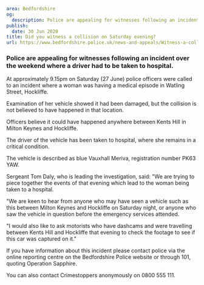 ```yaml
area: Bedfordshire
og:
  description: Police are appealing for witnesses following an incident over the weekend where a driver had to be taken to hospital.
publish:
  date: 30 Jun 2020
title: Did you witness a collision on Saturday evening?
url: https://www.bedfordshire.police.uk/news-and-appeals/Witness-a-collision-on-saturday-evening
```

### Police are appealing for witnesses following an incident over the weekend where a driver had to be taken to hospital.

At approximately 9.15pm on Saturday (27 June) police officers were called to an incident where a woman was having a medical episode in Watling Street, Hockliffe.

Examination of her vehicle showed it had been damaged, but the collision is not believed to have happened in that location.

Officers believe it could have happened anywhere between Kents Hill in Milton Keynes and Hockliffe.

The driver of the vehicle has been taken to hospital, where she remains in a critical condition.

The vehicle is described as blue Vauxhall Meriva, registration number PK63 YAW.

Sergeant Tom Daly, who is leading the investigation, said: "We are trying to piece together the events of that evening which lead to the woman being taken to a hospital.

"We are keen to hear from anyone who may have seen a vehicle such as this between Milton Keynes and Hockliffe on Saturday night, or anyone who saw the vehicle in question before the emergency services attended.

"I would also like to ask motorists who have dashcams and were travelling between Kents Hill and Hockliffe that evening to check the footage to see if this car was captured on it."

If you have information about this incident please contact police via the online reporting centre on the Bedfordshire Police website or through 101, quoting Operation Sapphire.

You can also contact Crimestoppers anonymously on 0800 555 111.

